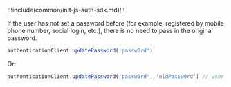 !!!include(common/init-js-auth-sdk.md)!!!

If the user has not set a password before (for example, registered by mobile phone number, social login, etc.), there is no need to pass in the original password.

```javascript
authenticationClient.updatePassword('passw0rd')
```

Or:

```javascript
authenticationClient.updatePassword('passw0rd', 'oldPassw0rd') // user set a password before
```
